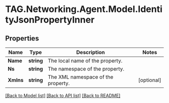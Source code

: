# TAG.Networking.Agent.Model.IdentityJsonPropertyInner

## Properties

Name | Type | Description | Notes
------------ | ------------- | ------------- | -------------
**Name** | **string** | The local name of the property. | 
**Ns** | **string** | The namespace of the property. | 
**Xmlns** | **string** | The XML namespace of the property. | [optional] 

[[Back to Model list]](../README.md#documentation-for-models) [[Back to API list]](../README.md#documentation-for-api-endpoints) [[Back to README]](../README.md)

